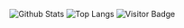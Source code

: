 ![Github Stats](https://github-readme-stats.vercel.app/api?username=danielnydrle&count_private=true&show_icons=true&include_all_commits=true)
![Top Langs](https://github-readme-stats.vercel.app/api/top-langs/?username=danielnydrle&hide=TeX&layout=compact)
![Visitor Badge](https://visitor-badge.laobi.icu/badge?page_id=danielnydrle.danielnydrle)

